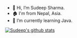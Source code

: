 - 👋 Hi, I’m Sudeep Sharma.
- 🏚️ I'm from Nepal, Asia.
- 🌱 I’m currently learning Java.

[![Sudeep's github stats](https://github-readme-stats.vercel.app/api?username=Sudeep-Sharma0-0&count_private=true&show_icons=true&theme=radical&hide_rank=false)](https://github.com/anuraghazra/github-readme-stats)
